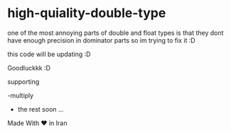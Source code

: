 # high-quiality-double-type

one of the most annoying parts of double and float types is that they dont have enough precision in dominator parts so im trying to fix it :D

this code will be updating :D

Goodluckkk :D


supporting

-multiply
- the rest soon ...


Made With ♥ in Iran

